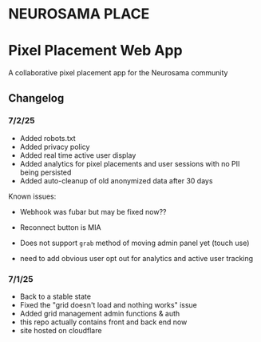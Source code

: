 # NEUROSAMA PLACE

# Pixel Placement Web App

A collaborative pixel placement app for the Neurosama community

## Changelog

### 7/2/25

- Added robots.txt
- Added privacy policy
- Added real time active user display
- Added analytics for pixel placements and user sessions with no PII being persisted
- Added auto-cleanup of old anonymized data after 30 days

Known issues:

- Webhook was fubar but may be fixed now??

- Reconnect button is MIA

- Does not support `grab` method of moving admin panel yet (touch use)

- need to add obvious user opt out for analytics and active user tracking

### 7/1/25

- Back to a stable state
- Fixed the "grid doesn't load and nothing works" issue
- Added grid management admin functions & auth
- this repo actually contains front and back end now
- site hosted on cloudflare
